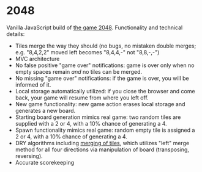 # 2048

Vanilla JavaScript build of [the game 2048](http://2048game.com/). Functionality and technical details:
* Tiles merge the way they should (no bugs, no mistaken double merges; e.g. "8,4,2,2" moved left becomes "8,4,4,-" not "8,8,-,-")
* MVC architecture
* No false positive "game over" notifications: game is over only when no empty spaces remain _and_ no tiles can be merged.
* No missing "game over" notifications: if the game is over, you will be informed of it.
* Local storage automatically utilized: if you close the browser and come back, your game will resume from where you left off.
* New game functionality: new game action erases local storage and generates a new board.
* Starting board generation mimics real game: two random tiles are supplied with a 2 or 4, with a 10% chance of generating a 4.
* Spawn functionality mimics real game: random empty tile is assigned a 2 or 4, with a 10% chance of generating a 4.
* DRY algorithms including [merging of tiles](https://github.com/philsof/2048/blob/master/js/model.js#L69-L93), which utilizes "left" merge method for all four directions via manipulation of board (transposing, reversing).
* Accurate scorekeeping
